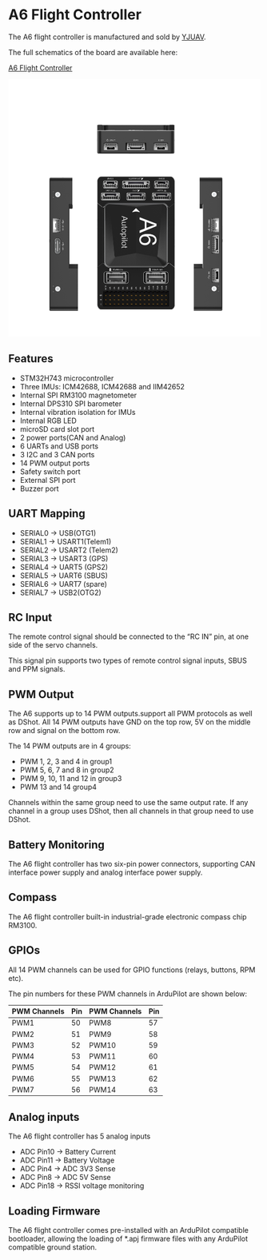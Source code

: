 # A6 Flight Controller

The A6 flight controller is manufactured and sold by [YJUAV](http://www.yjuav.net).

The full schematics of the board are available here:

[A6 Flight Controller](http://doc.yjuav.net/index.php/自动驾驶仪/a6飞控/)

![YJUAV_A6 Board](YJUAV_A6.jpg "YJUAV_A6")
## Features

 - STM32H743 microcontroller
 - Three IMUs: ICM42688, ICM42688 and IIM42652
 - Internal SPI RM3100 magnetometer
 - Internal DPS310 SPI barometer
 - Internal vibration isolation for IMUs
 - Internal RGB LED
 - microSD card slot port
 - 2 power ports(CAN and Analog)
 - 6 UARTs and USB ports
 - 3 I2C and 3 CAN ports
 - 14 PWM output ports
 - Safety switch port
 - External SPI port
 - Buzzer port

## UART Mapping

 - SERIAL0 -> USB(OTG1)
 - SERIAL1 -> USART1(Telem1)
 - SERIAL2 -> USART2 (Telem2)
 - SERIAL3 -> USART3 (GPS)
 - SERIAL4 -> UART5 (GPS2)
 - SERIAL5 -> UART6 (SBUS)
 - SERIAL6 -> UART7 (spare)
 - SERIAL7 -> USB2(OTG2)

## RC Input

The remote control signal should be connected to the “RC IN” pin, at one side of the servo channels.

This signal pin supports two types of remote control signal inputs, SBUS and PPM signals.

## PWM Output

The A6 supports up to 14 PWM outputs.support all PWM protocols as well as DShot. All 14 PWM outputs have GND on the top row, 5V on the middle row and signal on the bottom row.

The 14 PWM outputs are in 4 groups:

 - PWM 1, 2, 3 and 4 in group1
 - PWM 5, 6, 7 and 8 in group2
 - PWM 9, 10, 11 and 12 in group3
 - PWM 13 and 14 group4

Channels within the same group need to use the same output rate. If any channel in a group uses DShot, then all channels in that group need to use DShot.

## Battery Monitoring

The A6 flight controller has two six-pin power connectors, supporting CAN interface power supply and analog interface power supply.

## Compass

The A6 flight controller built-in industrial-grade electronic compass chip RM3100.

## GPIOs

All 14 PWM channels can be used for GPIO functions (relays, buttons, RPM etc).

The pin numbers for these PWM channels in ArduPilot are shown below:

| PWM Channels | Pin  | PWM Channels | Pin  |
| ------------ | ---- | ------------ | ---- |
| PWM1         | 50   | PWM8         | 57   |
| PWM2         | 51   | PWM9         | 58   |
| PWM3         | 52   | PWM10        | 59   |
| PWM4         | 53   | PWM11        | 60   |
| PWM5         | 54   | PWM12        | 61   |
| PWM6         | 55   | PWM13        | 62   |
| PWM7         | 56   | PWM14        | 63   |

## Analog inputs

The A6 flight controller has 5 analog inputs

 - ADC Pin10 -> Battery Current 
 - ADC Pin11  -> Battery Voltage 
 - ADC Pin4   -> ADC 3V3 Sense
 - ADC Pin8  ->  ADC 5V Sense
 - ADC Pin18  ->  RSSI voltage monitoring

## Loading Firmware

The A6 flight controller comes pre-installed with an ArduPilot compatible bootloader, allowing the loading of *.apj firmware files with any ArduPilot compatible ground station.

